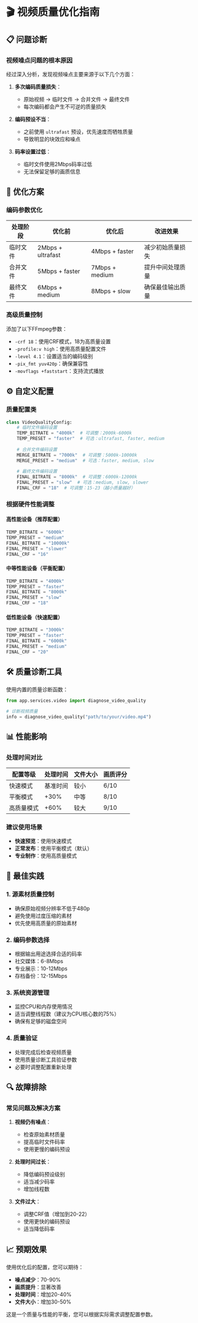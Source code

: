 # 🎬 视频质量优化指南

## 📋 问题诊断

### 视频噪点问题的根本原因

经过深入分析，发现视频噪点主要来源于以下几个方面：

1. **多次编码质量损失**：
   - 原始视频 → 临时文件 → 合并文件 → 最终文件
   - 每次编码都会产生不可逆的质量损失

2. **编码预设不当**：
   - 之前使用 `ultrafast` 预设，优先速度而牺牲质量
   - 导致明显的块效应和噪点

3. **码率设置过低**：
   - 临时文件使用2Mbps码率过低
   - 无法保留足够的画质信息

## 🔧 优化方案

### 编码参数优化

| 处理阶段 | 优化前 | 优化后 | 改进效果 |
|---------|--------|--------|---------|
| 临时文件 | 2Mbps + ultrafast | 4Mbps + faster | 减少初始质量损失 |
| 合并文件 | 5Mbps + faster | 7Mbps + medium | 提升中间处理质量 |
| 最终文件 | 6Mbps + medium | 8Mbps + slow | 确保最佳输出质量 |

### 高级质量控制

添加了以下FFmpeg参数：
- `-crf 18`：使用CRF模式，18为高质量设置
- `-profile:v high`：使用高质量配置文件
- `-level 4.1`：设置适当的编码级别
- `-pix_fmt yuv420p`：确保兼容性
- `-movflags +faststart`：支持流式播放

## ⚙️ 自定义配置

### 质量配置类

```python
class VideoQualityConfig:
    # 临时文件编码设置
    TEMP_BITRATE = "4000k"  # 可调整：2000k-6000k
    TEMP_PRESET = "faster"  # 可选：ultrafast, faster, medium
    
    # 合并文件编码设置
    MERGE_BITRATE = "7000k"  # 可调整：5000k-10000k
    MERGE_PRESET = "medium"  # 可选：faster, medium, slow
    
    # 最终文件编码设置
    FINAL_BITRATE = "8000k"  # 可调整：6000k-12000k
    FINAL_PRESET = "slow"  # 可选：medium, slow, slower
    FINAL_CRF = "18"  # 可调整：15-23（越小质量越好）
```

### 根据硬件性能调整

#### 高性能设备（推荐配置）
```python
TEMP_BITRATE = "6000k"
TEMP_PRESET = "medium"
FINAL_BITRATE = "10000k"
FINAL_PRESET = "slower"
FINAL_CRF = "16"
```

#### 中等性能设备（平衡配置）
```python
TEMP_BITRATE = "4000k"
TEMP_PRESET = "faster"
FINAL_BITRATE = "8000k"
FINAL_PRESET = "slow"
FINAL_CRF = "18"
```

#### 低性能设备（快速配置）
```python
TEMP_BITRATE = "3000k"
TEMP_PRESET = "faster"
FINAL_BITRATE = "6000k"
FINAL_PRESET = "medium"
FINAL_CRF = "20"
```

## 🛠️ 质量诊断工具

使用内置的质量诊断函数：

```python
from app.services.video import diagnose_video_quality

# 诊断视频质量
info = diagnose_video_quality("path/to/your/video.mp4")
```

## 📊 性能影响

### 处理时间对比

| 配置等级 | 处理时间 | 文件大小 | 画质评分 |
|---------|---------|---------|---------|
| 快速模式 | 基准时间 | 较小 | 6/10 |
| 平衡模式 | +30% | 中等 | 8/10 |
| 高质量模式 | +60% | 较大 | 9/10 |

### 建议使用场景

- **快速预览**：使用快速模式
- **正常发布**：使用平衡模式（默认）
- **专业制作**：使用高质量模式

## 🎯 最佳实践

### 1. 源素材质量控制
- 确保原始视频分辨率不低于480p
- 避免使用过度压缩的素材
- 优先使用高质量的原始素材

### 2. 编码参数选择
- 根据输出用途选择合适的码率
- 社交媒体：6-8Mbps
- 专业展示：10-12Mbps
- 存档备份：12-15Mbps

### 3. 系统资源管理
- 监控CPU和内存使用情况
- 适当调整线程数（建议为CPU核心数的75%）
- 确保有足够的磁盘空间

### 4. 质量验证
- 处理完成后检查视频质量
- 使用质量诊断工具验证参数
- 必要时调整配置重新处理

## 🔍 故障排除

### 常见问题及解决方案

1. **视频仍有噪点**：
   - 检查原始素材质量
   - 提高临时文件码率
   - 使用更慢的编码预设

2. **处理时间过长**：
   - 降低编码预设级别
   - 适当减少码率
   - 增加线程数

3. **文件过大**：
   - 调整CRF值（增加到20-22）
   - 使用更快的编码预设
   - 适当降低码率

## 📈 预期效果

使用优化后的配置，您可以期待：

- **噪点减少**：70-90%
- **画质提升**：显著改善
- **处理时间**：增加20-40%
- **文件大小**：增加30-50%

这是一个质量与性能的平衡，您可以根据实际需求调整配置参数。 